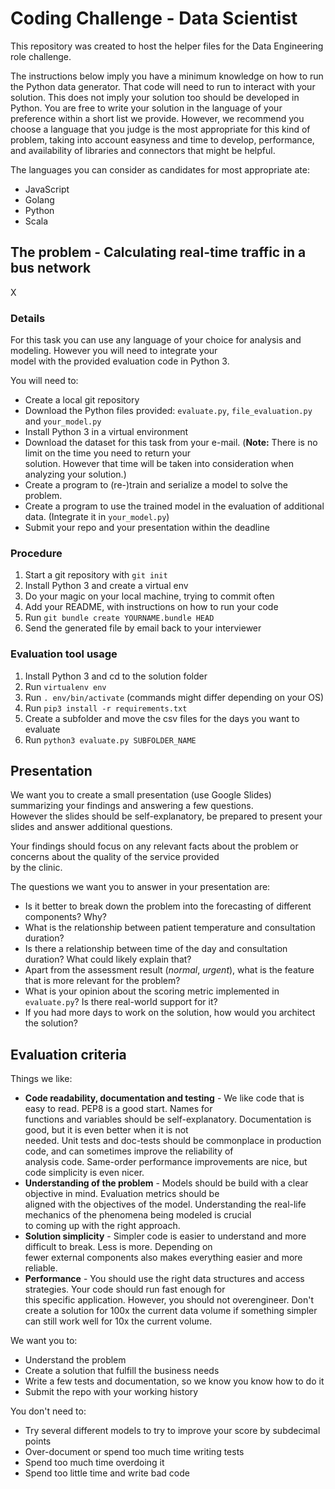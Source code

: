# Coding Challenge - Data Scientist

This repository was created to host the helper files for the Data Engineering role challenge.

The instructions below imply you have a minimum knowledge on how to run the Python data generator. That code will need to run to interact with your solution. This does not imply your solution too should be developed in Python. You are free to write your solution in the language of your preference within a short list we provide. However, we recommend you choose a language that you judge is the most appropriate for this kind of problem, taking into account easyness and time to develop, performance, and availability of libraries and connectors that might be helpful.

The languages you can consider as candidates for most appropriate ate:
* JavaScript
* Golang
* Python
* Scala

## The problem - Calculating real-time traffic in a bus network

X

### Details

For this task you can use any language of your choice for analysis and modeling. However you will need to integrate your \
model with the provided evaluation code in Python 3.

You will need to:
* Create a local git repository
* Download the Python files provided: `evaluate.py`, `file_evaluation.py` and `your_model.py` 
* Install Python 3 in a virtual environment
* Download the dataset for this task from your e-mail. (__Note:__ There is no limit on the time you need to return your \
solution. However that time will be taken into consideration when analyzing your solution.)
* Create a program to (re-)train and serialize a model to solve the problem.
* Create a program to use the trained model in the evaluation of additional data. (Integrate it in `your_model.py`)
* Submit your repo and your presentation within the deadline

### Procedure

1. Start a git repository with ```git init```
1. Install Python 3 and create a virtual env
1. Do your magic on your local machine, trying to commit often
1. Add your README, with instructions on how to run your code
1. Run ```git bundle create YOURNAME.bundle HEAD ```
1. Send the generated file by email back to your interviewer

### Evaluation tool usage

1. Install Python 3 and cd to the solution folder
1. Run ```virtualenv env```
1. Run ```. env/bin/activate``` (commands might differ depending on your OS)
1. Run ```pip3 install -r requirements.txt```
1. Create a subfolder and move the csv files for the days you want to evaluate
1. Run ```python3 evaluate.py SUBFOLDER_NAME```

## Presentation

We want you to create a small presentation (use Google Slides) summarizing your findings and answering a few questions. \
However the slides should be self-explanatory, be prepared to present your slides and answer additional questions.

Your findings should focus on any relevant facts about the problem or concerns about the quality of the service provided\
by the clinic.

The questions we want you to answer in your presentation are:
* Is it better to break down the problem into the forecasting of different components? Why?
* What is the relationship between patient temperature and consultation duration?
* Is there a relationship between time of the day and consultation duration? What could likely explain that?
* Apart from the assessment result (_normal_, _urgent_), what is the feature that is more relevant for the problem?
* What is your opinion about the scoring metric implemented in `evaluate.py`? Is there real-world support for it?
* If you had more days to work on the solution, how would you architect the solution?

## Evaluation criteria

Things we like:
* __Code readability, documentation and testing__ - We like code that is easy to read. PEP8 is a good start. Names for \
functions and variables should be self-explanatory. Documentation is good, but it is even better when it is not \
needed. Unit tests and doc-tests should be commonplace in production code, and can sometimes improve the reliability of \
analysis code. Same-order performance improvements are nice, but code simplicity is even nicer.
* __Understanding of the problem__ - Models should be build with a clear objective in mind. Evaluation metrics should be \
aligned with the objectives of the model. Understanding the real-life mechanics of the phenomena being modeled is crucial \
to coming up with the right approach.
* __Solution simplicity__ - Simpler code is easier to understand and more difficult to break. Less is more. Depending on \
fewer external components also makes everything easier and more reliable.
* __Performance__ - You should use the right data structures and access strategies. Your code should run fast enough for \
this specific application. However, you should not overengineer. Don't create a solution for 100x the current data volume if something simpler can still work well for 10x the current volume.

We want you to:
* Understand the problem
* Create a solution that fulfill the business needs
* Write a few tests and documentation, so we know you know how to do it
* Submit the repo with your working history

You don't need to:
* Try several different models to try to improve your score by subdecimal points
* Over-document or spend too much time writing tests
* Spend too much time overdoing it
* Spend too little time and write bad code
